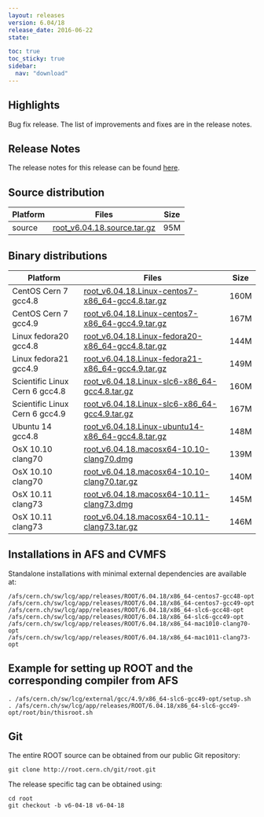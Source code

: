 ```yaml
---
layout: releases
version: 6.04/18
release_date: 2016-06-22
state:

toc: true
toc_sticky: true
sidebar:
  nav: "download"
---
```


## Highlights

Bug fix release. The list of improvements and fixes are in the release notes.

## Release Notes

The release notes for this release can be found [here](https://root.cern.ch/doc/v604/release-notes.html#release-6.0418).

## Source distribution

| Platform       | Files | Size |
|-----------|-------|-----|
| source | [root_v6.04.18.source.tar.gz](https://root.cern.ch/download/root_v6.04.18.source.tar.gz) |  95M |


## Binary distributions

| Platform       | Files | Size |
|-----------|-------|-----|
| CentOS Cern 7 gcc4.8 | [root_v6.04.18.Linux-centos7-x86_64-gcc4.8.tar.gz](https://root.cern.ch/download/root_v6.04.18.Linux-centos7-x86_64-gcc4.8.tar.gz) | 160M |
| CentOS Cern 7 gcc4.9 | [root_v6.04.18.Linux-centos7-x86_64-gcc4.9.tar.gz](https://root.cern.ch/download/root_v6.04.18.Linux-centos7-x86_64-gcc4.9.tar.gz) | 167M |
| Linux fedora20 gcc4.8 | [root_v6.04.18.Linux-fedora20-x86_64-gcc4.8.tar.gz](https://root.cern.ch/download/root_v6.04.18.Linux-fedora20-x86_64-gcc4.8.tar.gz) | 144M |
| Linux fedora21 gcc4.9 | [root_v6.04.18.Linux-fedora21-x86_64-gcc4.9.tar.gz](https://root.cern.ch/download/root_v6.04.18.Linux-fedora21-x86_64-gcc4.9.tar.gz) | 149M |
| Scientific Linux Cern 6 gcc4.8 | [root_v6.04.18.Linux-slc6-x86_64-gcc4.8.tar.gz](https://root.cern.ch/download/root_v6.04.18.Linux-slc6-x86_64-gcc4.8.tar.gz) | 160M |
| Scientific Linux Cern 6 gcc4.9 | [root_v6.04.18.Linux-slc6-x86_64-gcc4.9.tar.gz](https://root.cern.ch/download/root_v6.04.18.Linux-slc6-x86_64-gcc4.9.tar.gz) | 167M |
| Ubuntu 14 gcc4.8 | [root_v6.04.18.Linux-ubuntu14-x86_64-gcc4.8.tar.gz](https://root.cern.ch/download/root_v6.04.18.Linux-ubuntu14-x86_64-gcc4.8.tar.gz) | 148M |
| OsX 10.10 clang70 | [root_v6.04.18.macosx64-10.10-clang70.dmg](https://root.cern.ch/download/root_v6.04.18.macosx64-10.10-clang70.dmg) | 139M |
| OsX 10.10 clang70 | [root_v6.04.18.macosx64-10.10-clang70.tar.gz](https://root.cern.ch/download/root_v6.04.18.macosx64-10.10-clang70.tar.gz) | 140M |
| OsX 10.11 clang73 | [root_v6.04.18.macosx64-10.11-clang73.dmg](https://root.cern.ch/download/root_v6.04.18.macosx64-10.11-clang73.dmg) | 145M |
| OsX 10.11 clang73 | [root_v6.04.18.macosx64-10.11-clang73.tar.gz](https://root.cern.ch/download/root_v6.04.18.macosx64-10.11-clang73.tar.gz) | 146M |



## Installations in AFS and CVMFS
Standalone installations with minimal external dependencies are available at:
~~~
/afs/cern.ch/sw/lcg/app/releases/ROOT/6.04.18/x86_64-centos7-gcc48-opt
/afs/cern.ch/sw/lcg/app/releases/ROOT/6.04.18/x86_64-centos7-gcc49-opt
/afs/cern.ch/sw/lcg/app/releases/ROOT/6.04.18/x86_64-slc6-gcc48-opt
/afs/cern.ch/sw/lcg/app/releases/ROOT/6.04.18/x86_64-slc6-gcc49-opt
/afs/cern.ch/sw/lcg/app/releases/ROOT/6.04.18/x86_64-mac1010-clang70-opt
/afs/cern.ch/sw/lcg/app/releases/ROOT/6.04.18/x86_64-mac1011-clang73-opt
~~~


## Example for setting up ROOT and the corresponding compiler from AFS
~~~
. /afs/cern.ch/sw/lcg/external/gcc/4.9/x86_64-slc6-gcc49-opt/setup.sh
. /afs/cern.ch/sw/lcg/app/releases/ROOT/6.04.18/x86_64-slc6-gcc49-opt/root/bin/thisroot.sh
~~~

## Git
The entire ROOT source can be obtained from our public Git repository:

~~~
git clone http://root.cern.ch/git/root.git
~~~
The release specific tag can be obtained using:
~~~
cd root
git checkout -b v6-04-18 v6-04-18
~~~
